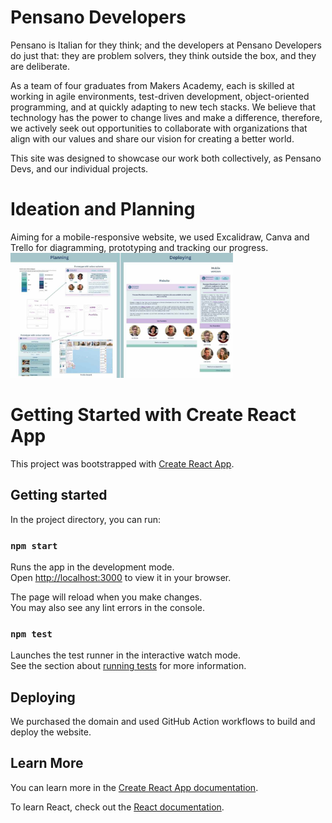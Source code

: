 # Pensano Developers
Pensano is Italian for they think; and the developers at Pensano Developers do just that: they are problem solvers, they think outside the box, and they are deliberate.

As a team of four graduates from Makers Academy, each is skilled at working in agile environments, test-driven development, object-oriented programming, and at quickly adapting to new tech stacks. We believe that technology has the power to change lives and make a difference, therefore, we actively seek out opportunities to collaborate with organizations that align with our values and share our vision for creating a better world. 

This site was designed to showcase our work both collectively, as Pensano Devs, and our individual projects.

# Ideation and Planning
Aiming for a mobile-responsive website, we used Excalidraw, Canva and Trello for diagramming, prototyping and tracking our progress. 
<img height="200" src='./src/images/pensano-planning.jpg'>


# Getting Started with Create React App

This project was bootstrapped with [Create React App](https://github.com/facebook/create-react-app).

## Getting started

In the project directory, you can run:

### `npm start`

Runs the app in the development mode.\
Open [http://localhost:3000](http://localhost:3000) to view it in your browser.

The page will reload when you make changes.\
You may also see any lint errors in the console.

### `npm test`

Launches the test runner in the interactive watch mode.\
See the section about [running tests](https://facebook.github.io/create-react-app/docs/running-tests) for more information.


## Deploying

We purchased the domain and used GitHub Action workflows to build and deploy the website.

## Learn More

You can learn more in the [Create React App documentation](https://facebook.github.io/create-react-app/docs/getting-started).

To learn React, check out the [React documentation](https://reactjs.org/).
